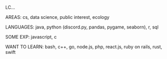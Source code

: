 LC...

AREAS: cs, data science, public interest, ecology

LANGUAGES: java, python (discord.py, pandas, pygame, seaborn), r, sql

SOME EXP: javascript, c

WANT TO LEARN: bash, c++, go, node.js, php, react.js, ruby on rails, rust, swift
